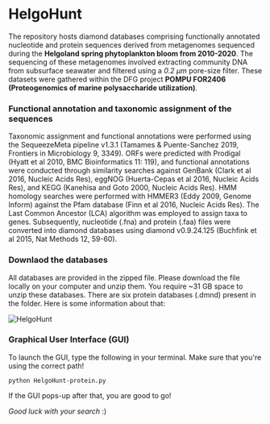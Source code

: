 # HelgoHunt
The repository hosts diamond databases comprising functionally annotated nucleotide and protein sequences derived from metagenomes sequenced during the **Helgoland spring phytoplankton bloom from 2010-2020**. The sequencing of these metagenomes involved extracting community DNA from subsurface seawater and filtered using a *0.2 µm* pore-size filter.
These datasets were gathered within the DFG project **POMPU FOR2406 (Proteogenomics of marine polysaccharide utilization)**.

### Functional annotation and taxonomic assignment of the sequences
Taxonomic assignment and functional annotations were performed using the SequeezeMeta pipeline v1.3.1 (Tamames & Puente-Sanchez 2019, Frontiers in Microbiology 9, 3349). ORFs were predicted with Prodigal (Hyatt et al 2010, BMC Bioinformatics 11: 119), and functional annotations were conducted through similarity searches against GenBank (Clark et al 2016, Nucleic Acids Res), eggNOG (Huerta-Cepas et al 2016, Nucleic Acids Res), and KEGG (Kanehisa and Goto 2000, Nucleic Acids Res). HMM homology searches were performed with HMMER3 (Eddy 2009, Genome Inform) against the Pfam database (Finn et al 2016, Nucleic Acids Res). The Last Common Ancestor (LCA) algorithm was employed to assign taxa to genes. Subsequently, nucleotide (.fna) and protein (.faa) files were converted into diamond databases using diamond v0.9.24.125 (Buchfink et al 2015, Nat Methods 12, 59-60).

### Downlaod the databases
All databases are provided in the zipped file. Please download the file locally on your computer and unzip them. You require ~31 GB space to unzip these databases. There are six protein databases (.dmnd) present in the folder. Here is some information about that:

![HelgoHunt](https://drive.google.com/uc?export=download&id=1Ndl7rVozZMg36QDl-Fmz36wLA4ll0fAY)

### Graphical User Interface (GUI)
To launch the GUI, type the following in your terminal. Make sure that you're using the correct path!

```python HelgoHunt-protein.py```

If the GUI pops-up after that, you are good to go!

*Good luck with your search* :)

